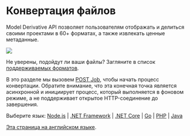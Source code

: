 # Конвертация файлов

Model Derivative API позволяет пользователям отображать и делиться своими проектами в 60+ форматах, а также извлекать ценные метаданные.

![](/_media/forge/md_diagram.png)

Не уверены, подойдут ли ваши файлы? Загляните в список [поддерживаемых форматов](https://forge.autodesk.com/en/docs/model-derivative/v2/developers_guide/supported-translations/).

В это разделе мы вызовем [POST Job](https://forge.autodesk.com/en/docs/model-derivative/v2/reference/http/job-POST/), чтобы начать процесс конвертации. Обратите внимание, что эта конечная точка является асинхронной и инициирует процесс, который выполняется в фоновом режиме, а не поддерживает открытое HTTP-соединение до завершения.

Выберите язык: [Node.js](modelderivative/translate/nodejs) | [.NET Framework](modelderivative/translate/net) | [.NET Core](modelderivative/translate/netcore) | [Go](modelderivative/translate/go) | [PHP](modelderivative/translate/php) | [Java](modelderivative/translate/java)

[Эта страница на английском языке](https://learnforge.autodesk.io/#/modelderivative/translate/).
